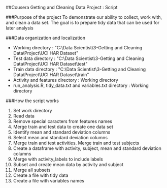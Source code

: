 ##Cousera Getting and Cleaning Data Project : Script

###Purpose of the project
To demonstrate our ability to collect, work with, and clean a data set. 
The goal is to prepare tidy data that can be used for later analysis

###Data organization and localization

* Working directory : "C:\Data Scientist\3-Getting and Cleaning Data\Project\UCI HAR Dataset"
* Test data directory : "C:\Data Scientist\3-Getting and Cleaning Data\Project\UCI HAR Dataset\test"
* Train data directory : "C:\Data Scientist\3-Getting and Cleaning Data\Project\UCI HAR Dataset\train"
* Activity and features directory : Working directory
* run_analysis.R, tidy_data.txt and variables.txt directory : Working directory

###How the script works

  1. Set work directory
  2. Read data
  3. Remove special caracters from features names
  4. Merge train and test data to create one data set
  5. Identify mean and standard deviation columns
  6. Select mean and standard deviation columns
  7. Merge train and test activities. Merge train and test subjects
  8. Create a dataframe with activity, subject, mean and standard deviation columns
  9. Merge with activity_labels to include labels
 10. Subset and create mean data by activity and subject
 11. Merge all subsets 
 12. Create a file with tidy data
 13. Create a file with variables names   



